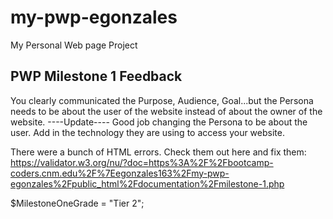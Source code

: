 # my-pwp-egonzales
My Personal Web page Project

## PWP Milestone 1 Feedback

You clearly communicated the Purpose, Audience, Goal...but the Persona needs to be about the user of the website instead of about the owner of the website. ----Update---- Good job changing the Persona to be about the user. Add in the technology they are using to access your website.

There were a bunch of HTML errors. Check them out here and fix them:
https://validator.w3.org/nu/?doc=https%3A%2F%2Fbootcamp-coders.cnm.edu%2F%7Eegonzales163%2Fmy-pwp-egonzales%2Fpublic_html%2Fdocumentation%2Fmilestone-1.php

$MilestoneOneGrade = "Tier  2";
